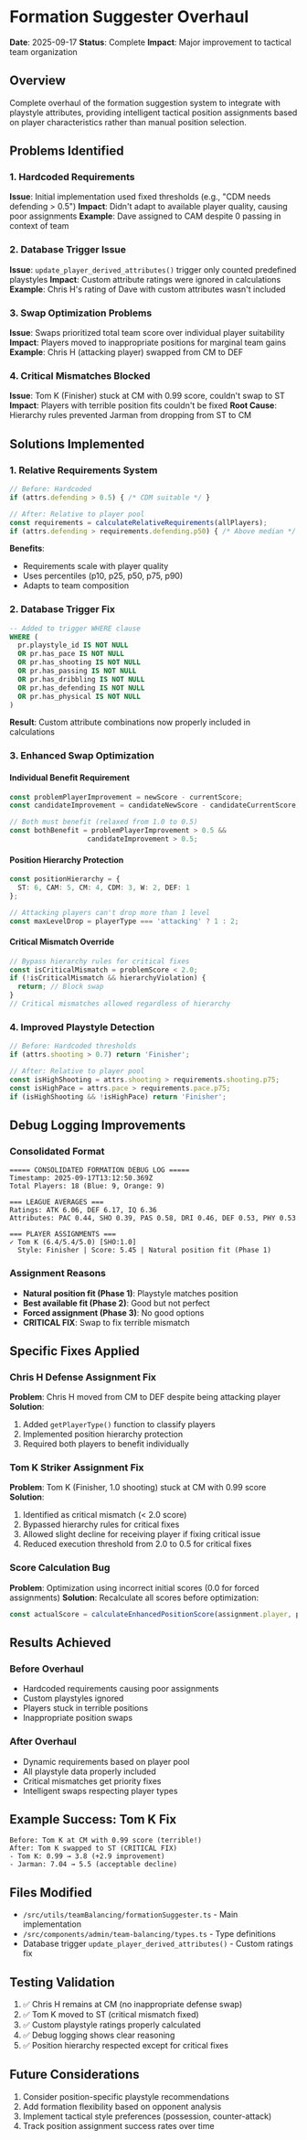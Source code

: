 # Formation Suggester Overhaul

**Date**: 2025-09-17
**Status**: Complete
**Impact**: Major improvement to tactical team organization

## Overview
Complete overhaul of the formation suggestion system to integrate with playstyle attributes, providing intelligent tactical position assignments based on player characteristics rather than manual position selection.

## Problems Identified

### 1. Hardcoded Requirements
**Issue**: Initial implementation used fixed thresholds (e.g., "CDM needs defending > 0.5")
**Impact**: Didn't adapt to available player quality, causing poor assignments
**Example**: Dave assigned to CAM despite 0 passing in context of team

### 2. Database Trigger Issue
**Issue**: `update_player_derived_attributes()` trigger only counted predefined playstyles
**Impact**: Custom attribute ratings were ignored in calculations
**Example**: Chris H's rating of Dave with custom attributes wasn't included

### 3. Swap Optimization Problems
**Issue**: Swaps prioritized total team score over individual player suitability
**Impact**: Players moved to inappropriate positions for marginal team gains
**Example**: Chris H (attacking player) swapped from CM to DEF

### 4. Critical Mismatches Blocked
**Issue**: Tom K (Finisher) stuck at CM with 0.99 score, couldn't swap to ST
**Impact**: Players with terrible position fits couldn't be fixed
**Root Cause**: Hierarchy rules prevented Jarman from dropping from ST to CM

## Solutions Implemented

### 1. Relative Requirements System
```typescript
// Before: Hardcoded
if (attrs.defending > 0.5) { /* CDM suitable */ }

// After: Relative to player pool
const requirements = calculateRelativeRequirements(allPlayers);
if (attrs.defending > requirements.defending.p50) { /* Above median */ }
```

**Benefits**:
- Requirements scale with player quality
- Uses percentiles (p10, p25, p50, p75, p90)
- Adapts to team composition

### 2. Database Trigger Fix
```sql
-- Added to trigger WHERE clause
WHERE (
  pr.playstyle_id IS NOT NULL
  OR pr.has_pace IS NOT NULL
  OR pr.has_shooting IS NOT NULL
  OR pr.has_passing IS NOT NULL
  OR pr.has_dribbling IS NOT NULL
  OR pr.has_defending IS NOT NULL
  OR pr.has_physical IS NOT NULL
)
```

**Result**: Custom attribute combinations now properly included in calculations

### 3. Enhanced Swap Optimization

#### Individual Benefit Requirement
```typescript
const problemPlayerImprovement = newScore - currentScore;
const candidateImprovement = candidateNewScore - candidateCurrentScore;

// Both must benefit (relaxed from 1.0 to 0.5)
const bothBenefit = problemPlayerImprovement > 0.5 &&
                   candidateImprovement > 0.5;
```

#### Position Hierarchy Protection
```typescript
const positionHierarchy = {
  ST: 6, CAM: 5, CM: 4, CDM: 3, W: 2, DEF: 1
};

// Attacking players can't drop more than 1 level
const maxLevelDrop = playerType === 'attacking' ? 1 : 2;
```

#### Critical Mismatch Override
```typescript
// Bypass hierarchy rules for critical fixes
const isCriticalMismatch = problemScore < 2.0;
if (!isCriticalMismatch && hierarchyViolation) {
  return; // Block swap
}
// Critical mismatches allowed regardless of hierarchy
```

### 4. Improved Playstyle Detection
```typescript
// Before: Hardcoded thresholds
if (attrs.shooting > 0.7) return 'Finisher';

// After: Relative to player pool
const isHighShooting = attrs.shooting > requirements.shooting.p75;
const isHighPace = attrs.pace > requirements.pace.p75;
if (isHighShooting && !isHighPace) return 'Finisher';
```

## Debug Logging Improvements

### Consolidated Format
```
===== CONSOLIDATED FORMATION DEBUG LOG =====
Timestamp: 2025-09-17T13:12:50.369Z
Total Players: 18 (Blue: 9, Orange: 9)

=== LEAGUE AVERAGES ===
Ratings: ATK 6.06, DEF 6.17, IQ 6.36
Attributes: PAC 0.44, SHO 0.39, PAS 0.58, DRI 0.46, DEF 0.53, PHY 0.53

=== PLAYER ASSIGNMENTS ===
✓ Tom K (6.4/5.4/5.0) [SHO:1.0]
  Style: Finisher | Score: 5.45 | Natural position fit (Phase 1)
```

### Assignment Reasons
- **Natural position fit (Phase 1)**: Playstyle matches position
- **Best available fit (Phase 2)**: Good but not perfect
- **Forced assignment (Phase 3)**: No good options
- **CRITICAL FIX**: Swap to fix terrible mismatch

## Specific Fixes Applied

### Chris H Defense Assignment Fix
**Problem**: Chris H moved from CM to DEF despite being attacking player
**Solution**:
1. Added `getPlayerType()` function to classify players
2. Implemented position hierarchy protection
3. Required both players to benefit individually

### Tom K Striker Assignment Fix
**Problem**: Tom K (Finisher, 1.0 shooting) stuck at CM with 0.99 score
**Solution**:
1. Identified as critical mismatch (< 2.0 score)
2. Bypassed hierarchy rules for critical fixes
3. Allowed slight decline for receiving player if fixing critical issue
4. Reduced execution threshold from 2.0 to 0.5 for critical fixes

### Score Calculation Bug
**Problem**: Optimization using incorrect initial scores (0.0 for forced assignments)
**Solution**: Recalculate all scores before optimization:
```typescript
const actualScore = calculateEnhancedPositionScore(assignment.player, position, requirements);
```

## Results Achieved

### Before Overhaul
- Hardcoded requirements causing poor assignments
- Custom playstyles ignored
- Players stuck in terrible positions
- Inappropriate position swaps

### After Overhaul
- Dynamic requirements based on player pool
- All playstyle data properly included
- Critical mismatches get priority fixes
- Intelligent swaps respecting player types

## Example Success: Tom K Fix
```
Before: Tom K at CM with 0.99 score (terrible!)
After: Tom K swapped to ST (CRITICAL FIX)
- Tom K: 0.99 → 3.8 (+2.9 improvement)
- Jarman: 7.04 → 5.5 (acceptable decline)
```

## Files Modified
- `/src/utils/teamBalancing/formationSuggester.ts` - Main implementation
- `/src/components/admin/team-balancing/types.ts` - Type definitions
- Database trigger `update_player_derived_attributes()` - Custom ratings fix

## Testing Validation
1. ✅ Chris H remains at CM (no inappropriate defense swap)
2. ✅ Tom K moved to ST (critical mismatch fixed)
3. ✅ Custom playstyle ratings properly calculated
4. ✅ Debug logging shows clear reasoning
5. ✅ Position hierarchy respected except for critical fixes

## Future Considerations
1. Consider position-specific playstyle recommendations
2. Add formation flexibility based on opponent analysis
3. Implement tactical style preferences (possession, counter-attack)
4. Track position assignment success rates over time